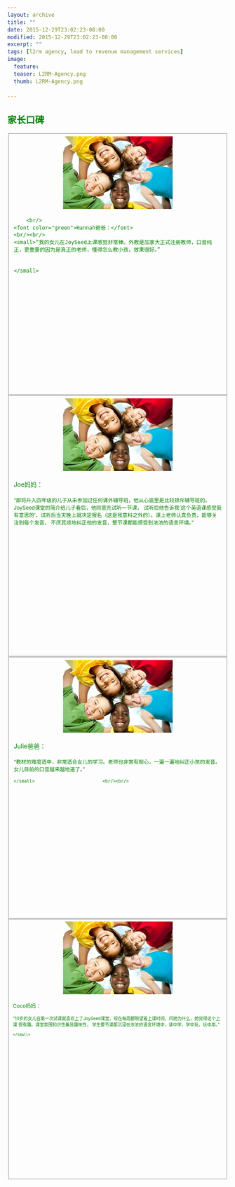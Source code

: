 ```yaml
---
layout: archive
title: ""
date: 2015-12-29T23:02:23-08:00
modified: 2015-12-29T23:02:23-08:00
excerpt: ""
tags: [l2rm agency, lead to revenue management services]
image:
  feature:
  teaser: L2RM-Agency.png
  thumb: L2RM-Agency.png

---
```

## <font color="green">家长口碑<font>
<div id="main_titles" class="tiles">
  <div class="tile">
  <fieldset style="height: 580px">
    <div align="center">
      <img src="../images/kids-009_1.jpg"  alt="feedback"/>
    </div>
    
        <br/>
    <font color="green">Hannah爸爸：</font>                         <br/><br/>
    <small>“我的女儿在JoySeed上课感觉非常棒。外教是加拿大正式注册教师，口音纯正，更重要的因为是真正的老师，懂得怎么教小孩，效果很好。”
    
    
    </small>
  </fieldset>
  </div>

  <div class="tile">
    <fieldset style="height: 580px">
    <div align="center">
      <img src="../images/kids-009_1.jpg"  alt="feedback"/>
    </div>
        <br/>
    <font color="green">Joe妈妈：</font>                              <br/><br/>
    <small>“即将升入四年级的儿子从未参加过任何课外辅导班，他从心底里是比较排斥辅导班的。JoySeed课堂的简介给儿子看后，他同意先试听一节课， 试听后他告诉我‘这个英语课感觉挺有意思的’，试听后当天晚上就决定报名（这是我意料之外的）。课上老师认真负责，能够关注到每个发音，    不厌其烦地纠正他的发音，整节课都能感受到浓浓的语言环境。”
    </small>
  </fieldset>
  </div>

  <div class="tile">
  <fieldset style="height: 580px">
    <div align="center">
      <img src="../images/kids-009_1.jpg"  alt="feedback"/>
    </div>
         <br/>
    <font color="green">Julie爸爸：</font>                            <br/><br/>
    <small>“教材的难度适中，非常适合女儿的学习。老师也非常有耐心，一遍一遍地纠正小孩的发音。女儿目前的口音越来越地道了。”
    
    
    </small>                          <br/><br/>
  </fieldset>
  </div>
  
  <div class="tile">
  <fieldset style="height: 580px">
    <div align="center">
      <img src="../images/kids-009_1.jpg"  alt="feedback"/>
    </div>
        <br/>
    <font color="green">Coco妈妈：</font>                            <br/><br/>
    <small>“10岁的女儿自第一次试课就喜欢上了JoySeed课堂，现在每周都盼望着上课时间。问她为什么，她觉得这个上课    很有趣。课堂氛围知识性兼具趣味性， 学生整节课都沉浸在浓浓的语言环境中，读中学，学中玩，玩中用。”
    
    </small>
  </fieldset>
  </div>
</div>
